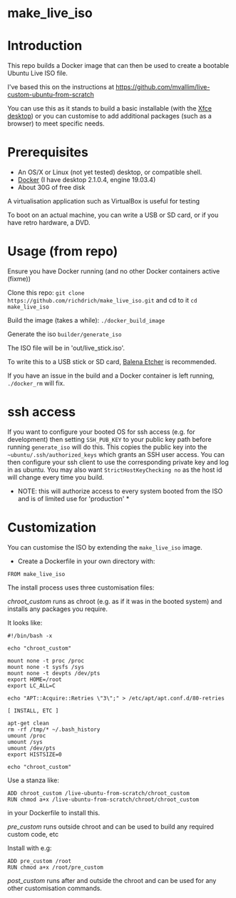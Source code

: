 make_live_iso
=============

# Introduction

This repo builds a Docker image that can then be used to create a bootable Ubuntu Live ISO file.

I've based this on the instructions at https://github.com/mvallim/live-custom-ubuntu-from-scratch

You can use this as it stands to build a basic installable (with the [Xfce desktop](https://www.xfce.org/)) 
or you can customise to add additional packages (such as a browser) to meet specific needs.

# Prerequisites

- An OS/X or Linux (not yet tested) desktop, or compatible shell.
- [Docker](https://docs.docker.com/install/) (I have desktop 2.1.0.4, engine 19.03.4)
- About 30G of free disk

A virtualisation application such as VirtualBox is useful for testing

To boot on an actual machine, you can write a USB or SD card, or if you have retro hardware, a DVD.
 
# Usage (from repo)

Ensure you have Docker running (and no other Docker containers active (fixme))

Clone this repo: `git clone https://github.com/richdrich/make_live_iso.git` and cd to it `cd make_live_iso`

Build the image (takes a while): `./docker_build_image`

Generate the iso `builder/generate_iso`

The ISO file will be in 'out/live_stick.iso'.

To write this to a USB stick or SD card, [Balena Etcher](https://www.balena.io/etcher/) is recommended.

If you have an issue in the build and a Docker container is left running, `./docker_rm` will fix.

# ssh access

If you want to configure your booted OS for ssh access (e.g. for development) then setting `SSH_PUB_KEY` to your public key path before 
running `generate_iso` will do this. 
This copies the public key into the `~ubuntu/.ssh/authorized_keys` which grants an SSH user access.
You can then configure your ssh client to use the corresponding private key and log in as ubuntu.
You may also want `StrictHostKeyChecking no` as the host id will change every time you build.

* NOTE: this will authorize access to every system booted from the ISO and is of limited use for 'production' *  
 
# Customization

You can customise the ISO by extending the `make_live_iso` image.

- Create a Dockerfile in your own directory with:
```
FROM make_live_iso
```

The install process uses three customisation files:

*chroot_custom* runs as chroot (e.g. as if it was in the booted system) and installs any packages you require.

It looks like: 
```
#!/bin/bash -x

echo "chroot_custom"

mount none -t proc /proc
mount none -t sysfs /sys
mount none -t devpts /dev/pts
export HOME=/root
export LC_ALL=C

echo "APT::Acquire::Retries \"3\";" > /etc/apt/apt.conf.d/80-retries

[ INSTALL, ETC ]

apt-get clean
rm -rf /tmp/* ~/.bash_history
umount /proc
umount /sys
umount /dev/pts
export HISTSIZE=0

echo "chroot_custom"
```

Use a stanza like:

```
ADD chroot_custom /live-ubuntu-from-scratch/chroot_custom
RUN chmod a+x /live-ubuntu-from-scratch/chroot/chroot_custom
```

in your Dockerfile to install this.

*pre_custom* runs outside chroot and can be used to build any required custom code, etc

Install with e.g:

```
ADD pre_custom /root
RUN chmod a+x /root/pre_custom
```

*post_custom* runs after and outside the chroot and can be used for any other customisation commands.

 
